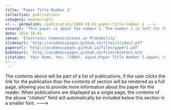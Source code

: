 ```yaml
---
title: "Paper Title Number 1"
collection: publications
category: manuscripts
<!--- permalink: /publication/2009-10-01-paper-title-number-1 --->
excerpt: 'This paper is about the number 1. The number 2 is left for future work.'
date: 2024-10-01
venue: 'Electronic Communications in Probability'
slidesurl: 'http://academicpages.github.io/files/slides1.pdf'
paperurl: 'http://academicpages.github.io/files/paper1.pdf'
bibtexurl: 'http://academicpages.github.io/files/bibtex1.bib'
citation: 'Your Name, You. (2009). &quot;Paper Title Number 1.&quot; <i>Journal 1</i>. 1(1).'
<!---
---
```

The contents above will be part of a list of publications, if the user clicks the link for the publication than the contents of section will be rendered as a full page, allowing you to provide more information about the paper for the reader. When publications are displayed as a single page, the contents of the above "citation" field will automatically be included below this section in a smaller font. --->
